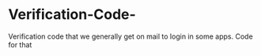 # Verification-Code-
Verification code that we generally get on mail to login in some apps. Code for that 
